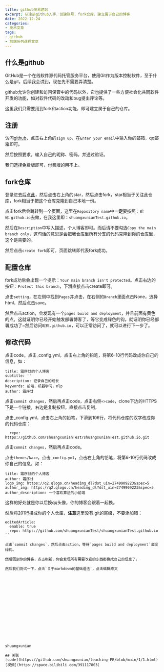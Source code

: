 ```yaml
---
title: github简易建站
excerpt: 从注册github入手，创建账号，fork仓库，建立属于自己的博客
date: 2022-12-24
categories:
- 技术文章
tags:
- github
- 前端系列课程文章
---
```


## 什么是github
GitHub是一个在线软件源代码托管服务平台，使用Git作为版本控制软件，至于什么是git，后续我会讲到，现在先不需要弄清楚。

github允许你创建和访问保管中的代码以外，它也提供了一些方便社会化共同软件开发的功能，如对软件代码的改动和bug提出评论等。

这里我们只需要用到fork和action功能，即可建立属于自己的仓库。

## 注册
访问[github](https://github.com/)，点击右上角的`sign up`，在`Enter your email`中输入你的邮箱，qq邮箱即可。

然后按照要求，输入自己的昵称、密码，并通过验证。

我们选择免费版即可，付费版的用不上。

## fork仓库
登录进去后[点此](https://github.com/shuangxunian/blog-template)，然后点击右上角的star，然后点击fork，star相当于关注此仓库，fork相当于把这个仓库克隆到自己本地一份。

点击fork后会跳转到一个页面，这里在`Repository name`中**一定**要按照：`昵称.github.io`去做，在我这里即：`shuangxunianTest.github.io`。

然后在`Description`中写入描述，个人博客即可。而后请不要勾选`Copy the main branch only`，这句话的意思是会把我仓库里所有分支的代码克隆到你的仓库里，这个是需要的。

然后点击`create fork`即可，页面跳转即代表fork成功。

## 配置仓库
fork成功后会出现一个提示：`Your main branch isn't protected`。点击右边的按钮：`Protect this branch`，下滑直接点击create即可。

点击`setting`，在左侧中找到`Pages`并点击，在右侧的`Branch`里面点击None，选择html，然后点击save。

然后点击action，会发现有一个`pages build and deployment`，并且前面有黄色的点，这就证明你已经开始触发部署博客了，等它变成绿色的钩，就证明你已经部署成功了~然后访问`昵称.github.io`，可以正常访问了，就可以进行下一步了。

## 修改代码
点击code，点击_config.yml，点击右上角的铅笔，将第6-10行代码改成你自己的信息，如：
```
title: 霜序廿的个人博客
subtitle: ''
description: 记录自己的成长
keywords: 前端，机器学习，nlp
author: 霜序廿
```

点击`commit changes`，然后再点击code，点击右侧`<>code`，clone下边的HTTPS下是一个链接，右边是复制按钮，直接点击复制，

点击_config.yml，点击右上角的铅笔，下滑到106行，将代码仓库的汉字改成你的代码仓库：
```
  repo: https://github.com/shuangxunianTest/shuangxunianTest.github.io.git
```

点击`commit changes`，然后再点击code。

点击`themes/kaze`，点击`_config.yml`，点击右上角的铅笔，将第6-10行代码改成你自己的信息，如：
```
title: 霜序廿的个人博客
author: 霜序廿
logo_img: https://q2.qlogo.cn/headimg_dl?dst_uin=2749909223&spec=5
author_img: https://q2.qlogo.cn/headimg_dl?dst_uin=2749909223&spec=5
author_description: 一个喜欢算法的小前端
```

这样的好处就是你以后换qq头像，你的博客会跟着一起换。

然后将201行换成你的个人仓库，**注意**这里没有.git的尾缀，不要添加错：
```
editedArticle:
  enable: true
  repo: https://github.com/shuangxunianTest/shuangxunianTest.github.io
``

点击`commit changes`，然后点击action，等待`pages build and deployment`出现绿钩。

然后回到你的博客，点击刷新，你会发现所有需要改变的东西都换成自己的信息了。

然后我们测试一下，点击`关于markdown的基础语法`，点击编辑原文

















shuangxunian

## 关联
[code](https://github.com/shuangxunian/teaching-FE/blob/main/1/1.html)
[视频](https://space.bilibili.com/391117803)
